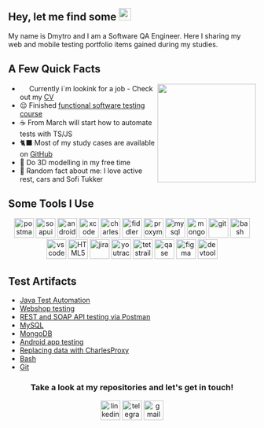 <h2>Hey, let me find some <img src="https://em-content.zobj.net/source/microsoft-teams/363/lady-beetle_1f41e.png" height="25" ></h2>
<p> My name is Dmytro and I am a Software QA Engineer. Here I sharing my web and mobile testing portfolio items gained during my studies.</p> 

<h2>A Few Quick Facts</h2>
<img align="right" src="https://i.pinimg.com/originals/d2/12/ce/d212ce4c95954faf7427fbe941a554f8.gif" height="200">
<ul>
<li> <img src="https://seeklogo.com/images/I/ivi-logo-DBB3F958F7-seeklogo.com.png" height="15" ></h2> Currently i`m lookink for a job - Check out my <a href="https://github.com/tiaptiad/tiaptiad/blob/a0a6ac5f3c0f818f4a247a2f3d0f417f8137bb67/resources/3_CV%20Dmytro%20Tiaptia_QA%20Engineer.pdf">CV</a></li>
<li> 😌 Finished <a href="https://drive.google.com/file/">functional software testing course</a> </li>
<li> ☕ From March will start how to automate tests with TS/JS</li>
<li> 🐈‍⬛ Most of my study cases are available on <a href="https://https://github.com/tiaptiad">GitHub</a></li> </li>
<li> 📖 Do 3D modelling in my free time</li>
<li>🧣 Random fact about me: I love active rest, cars and Sofi Tukker </li>
</ul>
<h2>Some Tools I Use</h2>
<p align="center">
<img src="https://www.svgrepo.com/show/354202/postman-icon.svg" title="postman" alt="postman" width="40" height="40"/>
<img src="https://encrypted-tbn0.gstatic.com/images?q=tbn:ANd9GcTDLj-17hLuPse4K5lo4VLNFRn89rjLSB-KKIZMdNjB0Q&s" title="soapui" alt="soapui" width="40" height="40"/>
<img src="https://cdn.jsdelivr.net/gh/devicons/devicon/icons/androidstudio/androidstudio-original.svg" title="android-studio" alt="android-studio" width="40" height="40"/>
<img src="https://cdn.jsdelivr.net/gh/devicons/devicon/icons/xcode/xcode-original.svg" title="xcode" alt="xcode" width="40" height="40"/>
<img src="https://cdn.icon-icons.com/icons2/3053/PNG/512/charles_proxy_macos_bigsur_icon_190302.png" title="charles-proxy" alt="charles-proxy" width="40" height="40"/>
<img src="https://www.megaleechers.com/storage/Fiddler-Everywhere-Icon.png" title="fiddler" alt="fiddler" width="40" height="40"/>
<img src="https://ph-files.imgix.net/f1aba60e-b071-4afd-bde6-7c123853a3ae.png?auto=format" title="proxyman" alt="proxyman" width="40" height="40"/>
<img src="https://cdn.jsdelivr.net/gh/devicons/devicon/icons/mysql/mysql-original.svg" title="mysql" alt="mysql" width="40" height="40"/>
<img src="https://cdn.jsdelivr.net/gh/devicons/devicon/icons/mongodb/mongodb-original.svg" title="mongodb" alt="mongodb" width="40" height="40"/>
<img src="https://cdn.jsdelivr.net/gh/devicons/devicon/icons/git/git-original.svg" title="git" alt="git" width="40" height="40"/>
<img src="https://upload.wikimedia.org/wikipedia/commons/thumb/4/4b/Bash_Logo_Colored.svg/1024px-Bash_Logo_Colored.svg.png?20180723054350" title="bash" alt="bash" width="40" height="40"/>
<img src="https://cdn.jsdelivr.net/gh/devicons/devicon/icons/vscode/vscode-original.svg" title="vscode" alt="vscode" width="40" height="40"/>
<img src="https://cdn-icons-png.flaticon.com/512/919/919827.png" title="HTML5" alt="HTML5" width="40" height="40"/>
<img src="https://cdn.jsdelivr.net/gh/devicons/devicon/icons/jira/jira-original.svg" title="jira" alt="jira" width="40" height="40"/>
<img src="https://upload.wikimedia.org/wikipedia/commons/thumb/8/8d/YouTrack_Icon.svg/1024px-YouTrack_Icon.svg.png?20200803082248" title="youtrack" alt="youtrack" width="40" height="40"/>
<img src="https://codahosted.io/packs/21236/unversioned/assets/LOGO/ba1091c59bab89cd2fd0f289622731fe16113d7b00905abe64759c313a4b73b76c1b0426076ed76cb74752234c734131df46992d5b8b48fc13e264240e4f7119f736cfeb64df36ded54b5cbf6198b9cadedf18dd0cac5c7dbcd16e6336c29363cd1292ba" title="testrail" alt="tetstrail" width="40" height="40"/>
<img src="https://luna1.co/eb0187.png" title="qase" alt="qase" width="40" height="40"/>
<img src="https://cdn.jsdelivr.net/gh/devicons/devicon/icons/figma/figma-original.svg" title="figma" alt="figma" width="40" height="40"/>
<img src="https://d33wubrfki0l68.cloudfront.net/38b5c953a4667366685d55db55d057c86db1fc54/a0fdc/static/acae6b24d940347661ca901ea07f47c1/chrome-dev-logo-icon.png" title="devtools" alt="devtools" width="40" height="40"/>
</p>
<h2>Test Artifacts</h2>
<p> 
 <ul>
<li>  <a href="https://https://github.com/tiaptiad/tiaptiad/tree/main/resources">Java Test Automation</a>  </li>
<li>  <a href="https://https://github.com/tiaptiad/tiaptiad/tree/main/resources">Webshop testing</a>  </li>
<li>  <a href="https://github.com/tiaptiad/tiaptiad/tree/main/resources"> REST and SOAP API testing via Postman </a>   </li>
<li> <a href="https://github.com/tiaptiad/tiaptiad/tree/main/resources">MySQL</a>   </li>
<li>  <a href="https://github.com/tiaptiad/tiaptiad/tree/main/resources">MongoDB</a>  </li>
<li>  <a href="https://github.com/tiaptiad/tiaptiad/tree/main/resources"> Android app testing</a>   </li>
<li> <a href="https://github.com/tiaptiad/tiaptiad/tree/main/resources">Replacing data with CharlesProxy</a>  </li>
<li> <a href="hhttps://github.com/tiaptiad/tiaptiad/tree/main/resources"> Bash </a>  </li>
<li> <a href="https://github.com/tiaptiad/tiaptiad/tree/main/resources"> Git </a> </li>
</ul>
</p>
<h3 align="center"> Take a look at my repositories and let's get in touch! </h3>
<p align="center">
<a href= "https://www.linkedin.com/in/dmytro-tiaptia-174223207/"><img src="https://img.icons8.com/?size=512&id=13930&format=png" width="40" height="40" alt="linkedin"/></a>
<a href= "https://t.me/liontdv"><img src="https://img.icons8.com/?size=512&id=63306&format=png" width="40" height="40" alt="telegram"/></a>
<a href= "mailto:liontdv@gmail.com"><img src="https://img.icons8.com/?size=512&id=P7UIlhbpWzZm&format=png" width="40" height="40" alt="gmail"/></a>
</p>
